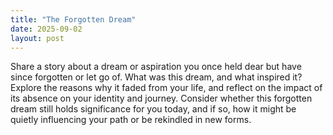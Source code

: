 ```yaml
---
title: "The Forgotten Dream"
date: 2025-09-02
layout: post
---
```


Share a story about a dream or aspiration you once held dear but have since forgotten or let go of. What was this dream, and what inspired it? Explore the reasons why it faded from your life, and reflect on the impact of its absence on your identity and journey. Consider whether this forgotten dream still holds significance for you today, and if so, how it might be quietly influencing your path or be rekindled in new forms.
